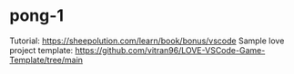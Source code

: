 # pong-1

Tutorial: https://sheepolution.com/learn/book/bonus/vscode
Sample love project template: https://github.com/vitran96/LOVE-VSCode-Game-Template/tree/main
